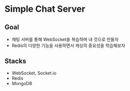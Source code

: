 # Simple Chat Server

## Goal

- 채팅 서버를 통해 WebSocket을 복습하며 내 것으로 만들자
- Redis의 다양한 기능을 사용하면서 캐싱의 중요성을 학습해보자

## Stacks

- WebSocket, Socket.io
- Redis
- MongoDB